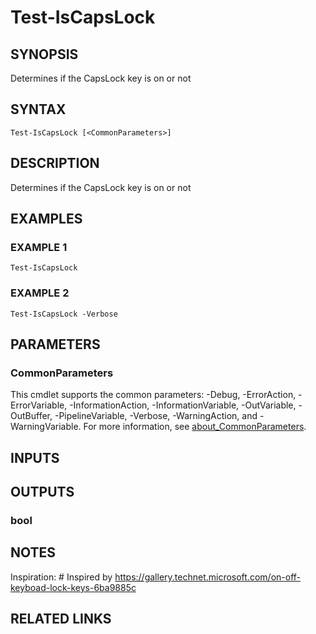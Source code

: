 ﻿---
external help file: PoshFunctions-help.xml
Module Name: poshfunctions
online version:
schema: 2.0.0
---

# Test-IsCapsLock

## SYNOPSIS
Determines if the CapsLock key is on or not

## SYNTAX

```
Test-IsCapsLock [<CommonParameters>]
```

## DESCRIPTION
Determines if the CapsLock key is on or not

## EXAMPLES

### EXAMPLE 1
```
Test-IsCapsLock
```

### EXAMPLE 2
```
Test-IsCapsLock -Verbose
```

## PARAMETERS

### CommonParameters
This cmdlet supports the common parameters: -Debug, -ErrorAction, -ErrorVariable, -InformationAction, -InformationVariable, -OutVariable, -OutBuffer, -PipelineVariable, -Verbose, -WarningAction, and -WarningVariable. For more information, see [about_CommonParameters](http://go.microsoft.com/fwlink/?LinkID=113216).

## INPUTS

## OUTPUTS

### bool
## NOTES
Inspiration: # Inspired by https://gallery.technet.microsoft.com/on-off-keyboad-lock-keys-6ba9885c

## RELATED LINKS
